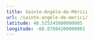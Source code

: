 ```yaml
---
title: Sainte-Angèle-de-Mérici
url: /sainte-angele-de-merici/
latitude: 48.525245000000005
longitude: -68.07884200000001
---
```

